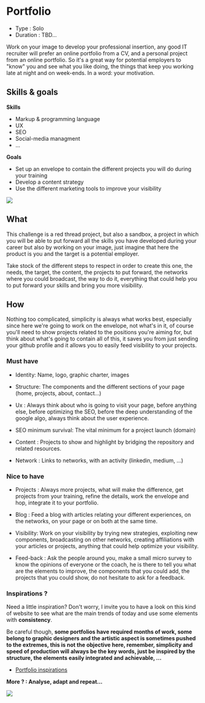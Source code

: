 # Portfolio

* Type : Solo
* Duration : TBD...

Work on your image to develop your professional insertion, any good IT recruiter will prefer an online portfolio from a CV, and a personal project from an online portfolio. So it's a great way for potential employers to "know" you and see what you like doing, the things that keep you working late at night and on week-ends. In a word: your motivation.

## Skills & goals

**Skills**

- Markup & programming language
- UX
- SEO
- Social-media managment
- ...

**Goals**

- Set up an envelope to contain the different projects you will do during your training
- Develop a content strategy
- Use the different marketing tools to improve your visibility

![](https://encrypted-tbn0.gstatic.com/images?q=tbn:ANd9GcTi257mwfl1Yivu5-iSWYK0OFjDwLxCL2i3rg&usqp=CAU)

## What

This challenge is a red thread project, but also a sandbox, a project in which you will be able to put forward all the skills you have developed during your career but also by working on your image, just imagine that here the product is you and the target is a potential employer.

Take stock of the different steps to respect in order to create this one, the needs, the target, the content, the projects to put forward, the networks where you could broadcast, the way to do it, everything that could help you to put forward your skills and bring you more visibility.

## How

Nothing too complicated, simplicity is always what works best, especially since here we're going to work on the envelope, not what's in it, of course you'll need to show projects related to the positions you're aiming for, but think about what's going to contain all of this, it saves you from just sending your github profile and it allows you to easily feed visibility to your projects.

### Must have

* Identity: Name, logo, graphic charter, images

* Structure: The components and the different sections of your page (home, projects, about, contact...)

* Ux : Always think about who is going to visit your page, before anything else, before optimizing the SEO, before the deep understanding of the google algo, always think about the user experience.

* SEO minimum survival: The vital minimum for a project launch (domain)

* Content : Projects to show and highlight by bridging the repository and related resources.

* Network : Links to networks, with an activity (linkedin, medium, ...)

### Nice to have

* Projects : Always more projects, what will make the difference, get projects from your training, refine the details, work the envelope and hop, integrate it to your portfolio.

* Blog : Feed a blog with articles relating your different experiences, on the networks, on your page or on both at the same time.

* Visibility: Work on your visibility by trying new strategies, exploiting new components, broadcasting on other networks, creating affiliations with your articles or projects, anything that could help optimize your visibility.

* Feed-back : Ask the people around you, make a small micro survey to know the opinions of everyone or the coach, he is there to tell you what are the elements to improve, the components that you could add, the projects that you could show, do not hesitate to ask for a feedback.

### Inspirations ?

Need a little inspiration? Don't worry, I invite you to have a look on this kind of website to see what are the main trends of today and use some elements with **consistency**.

Be careful though, **some portfolios have required months of work, some belong to graphic designers and the artistic aspect is sometimes pushed to the extremes, this is not the objective here, remember, simplicity and speed of production will always be the key words, just be inspired by the structure, the elements easily integrated and achievable, ...**

- [Portfolio inspirations](https://www.csswinner.com/category/Portfolio/4)

**More ? : Analyse, adapt and repeat...**

![](https://media.giphy.com/media/5xtDarBFszThqQF1o6A/giphy.gif)

